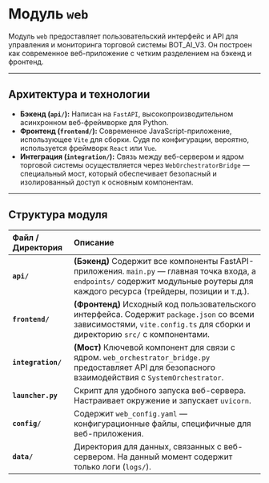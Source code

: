 # Модуль `web`

Модуль `web` предоставляет пользовательский интерфейс и API для управления и мониторинга торговой системы BOT_AI_V3. Он построен как современное веб-приложение с четким разделением на бэкенд и фронтенд.

---

## Архитектура и технологии

- **Бэкенд (`api/`):** Написан на `FastAPI`, высокопроизводительном асинхронном веб-фреймворке для Python.
- **Фронтенд (`frontend/`):** Современное JavaScript-приложение, использующее `Vite` для сборки. Судя по конфигурации, вероятно, используется фреймворк `React` или `Vue`.
- **Интеграция (`integration/`):** Связь между веб-сервером и ядром торговой системы осуществляется через `WebOrchestratorBridge` — специальный мост, который обеспечивает безопасный и изолированный доступ к основным компонентам.

---

## Структура модуля

| Файл / Директория | Описание |
| :--- | :--- |
| **`api/`** | **(Бэкенд)** Содержит все компоненты FastAPI-приложения. `main.py` — главная точка входа, а `endpoints/` содержит модульные роутеры для каждого ресурса (трейдеры, позиции и т.д.). |
| **`frontend/`** | **(Фронтенд)** Исходный код пользовательского интерфейса. Содержит `package.json` со всеми зависимостями, `vite.config.ts` для сборки и директорию `src/` с компонентами. |
| **`integration/`** | **(Мост)** Ключевой компонент для связи с ядром. `web_orchestrator_bridge.py` предоставляет API для безопасного взаимодействия с `SystemOrchestrator`. |
| **`launcher.py`** | Скрипт для удобного запуска веб-сервера. Настраивает окружение и запускает `uvicorn`. |
| **`config/`** | Содержит `web_config.yaml` — конфигурационные файлы, специфичные для веб-приложения. |
| **`data/`** | Директория для данных, связанных с веб-сервером. На данный момент содержит только логи (`logs/`). |
